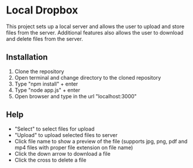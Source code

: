 # Local Dropbox
This project sets up a local server and allows the user to upload and store files from the server. Additional features also allows the user to download and delete files from the server.

## Installation
1. Clone the repository
2. Open terminal and change directory to the cloned repository
3. Type "npm install" + enter
4. Type "node app.js" + enter
5. Open browser and type in the url "localhost:3000"

## Help
- "Select" to select files for upload
- "Upload" to upload selected files to server
- Click file name to show a preview of the file (supports jpg, png, pdf and mp4 files with proper file extension on file name)
- Click the down arrow to download a file
- Click the cross to delete a file
